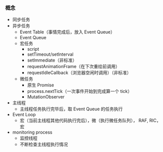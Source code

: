 ### 概念

- 同步任务
- 异步任务
  - Event Table（事情完成后，放入 Event Queue）
  - Event Queue
  - 宏任务
    - script
    - setTimeout/setInterval
    - setImmediate（非标准）
    - requestAnimationFrame（在下次重绘前调用）
    - requestIdleCallback（浏览器空闲时调用）（非标准）
  - 微任务
    - 原生 Promise
    - process.nextTick（一次事件开始到完成算一个 tick）
    - MutationObserver
- 主线程
  - 主线程任务执行完毕后，取 Event Queue 的任务执行
- Event Loop
  - 宏（当前主线程其他代码执行完后），微（执行微任务队列）， RAF, RIC，宏
- monitoring process
  - 监控线程
  - 不断检查主线程执行情况
